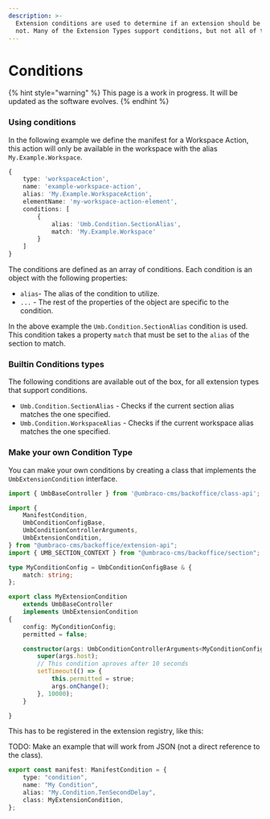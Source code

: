 ```yaml
---
description: >-
  Extension conditions are used to determine if an extension should be used or
  not. Many of the Extension Types support conditions, but not all of them.
---
```


# Conditions

{% hint style="warning" %}
This page is a work in progress. It will be updated as the software evolves.
{% endhint %}


### Using conditions

In the following example we define the manifest for a Workspace Action, this action will only be available in the workspace with the alias `My.Example.Workspace`.

```typescript
{
	type: 'workspaceAction',
	name: 'example-workspace-action',
	alias: 'My.Example.WorkspaceAction',
	elementName: 'my-workspace-action-element',
	conditions: [
		{
			alias: 'Umb.Condition.SectionAlias',
			match: 'My.Example.Workspace'
		}
	]
}
```

The conditions are defined as an array of conditions. Each condition is an object with the following properties:

* `alias`- The alias of the condition to utilize.
* `...` - The rest of the properties of the object are specific to the condition.

In the above example the `Umb.Condition.SectionAlias` condition is used. This condition takes a property `match` that must be set to the `alias` of the section to match.

### Builtin Conditions types

The following conditions are available out of the box, for all extension types that support conditions.

* `Umb.Condition.SectionAlias` - Checks if the current section alias matches the one specified.
* `Umb.Condition.WorkspaceAlias` - Checks if the current workspace alias matches the one specified.

### Make your own Condition Type

You can make your own conditions by creating a class that implements the `UmbExtensionCondition` interface.

```typescript
import { UmbBaseController } from '@umbraco-cms/backoffice/class-api';

import {
    ManifestCondition,
    UmbConditionConfigBase,
    UmbConditionControllerArguments,
    UmbExtensionCondition,
} from "@umbraco-cms/backoffice/extension-api";
import { UMB_SECTION_CONTEXT } from "@umbraco-cms/backoffice/section";

type MyConditionConfig = UmbConditionConfigBase & {
    match: string;
};

export class MyExtensionCondition
    extends UmbBaseController
    implements UmbExtensionCondition
{
    config: MyConditionConfig;
    permitted = false;

    constructor(args: UmbConditionControllerArguments<MyConditionConfig>) {
        super(args.host);
        // This condition aproves after 10 seconds
        setTimeout(() => {
            this.permitted = strue;
            args.onChange();
        }, 10000);
    }

}
```

This has to be registered in the extension registry, like this:

TODO: Make an example that will work from JSON (not a direct reference to the class).

```typescript
export const manifest: ManifestCondition = {
    type: "condition",
    name: "My Condition",
    alias: "My.Condition.TenSecondDelay",
    class: MyExtensionCondition,
};
```
